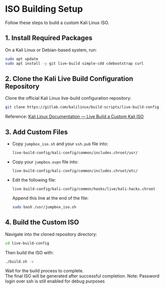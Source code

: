 # ISO Building Setup

Follow these steps to build a custom Kali Linux ISO.

## 1. Install Required Packages

On a Kali Linux or Debian-based system, run:

```bash
sudo apt update
sudo apt install -y git live-build simple-cdd cdebootstrap curl
```

## 2. Clone the Kali Live Build Configuration Repository

Clone the official Kali Linux live-build configuration repository:

```bash
git clone https://gitlab.com/kalilinux/build-scripts/live-build-config.git
```

Reference: [Kali Linux Documentation — Live Build a Custom Kali ISO](https://www.kali.org/docs/development/live-build-a-custom-kali-iso/)

## 3. Add Custom Files

- Copy `jumpbox_iso.sh` and your `ssh.pub` file into:

  ```text
  live-build-config/kali-config/common/includes.chroot/usr/
  ```

- Copy your `jumpbox.ovpn` file into:

  ```text
  live-build-config/kali-config/common/includes.chroot/etc/
  ```

- Edit the following file:

  ```text
  live-build-config/kali-config/common/hooks/live/kali-hacks.chroot
  ```

  Append this line at the end of the file:

  ```bash
  sudo bash /usr/jumpbox_iso.sh
  ```

## 4. Build the Custom ISO

Navigate into the cloned repository directory:

```bash
cd live-build-config
```

Then build the ISO with:

```bash
./build.sh -v
```

Wait for the build process to complete.  
The final ISO will be generated after successful completion.
Note: Password login over ssh is still enabled for debug purposes
